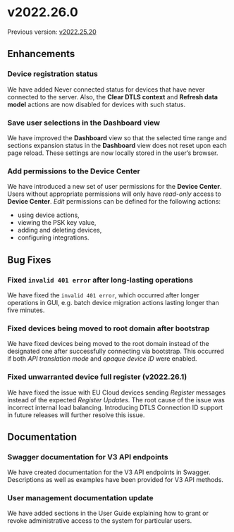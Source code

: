 # v2022.26.0

Previous version: [v2022.25.20](v2022.25.20.md)

## Enhancements

### Device registration status
We have added Never connected status for devices that have never connected to the server. Also, the **Clear DTLS context** and **Refresh data model** actions are now disabled for devices with such status.

### Save user selections in the Dashboard view
We have improved the **Dashboard** view so that the selected time range and sections expansion status in the **Dashboard** view does not reset upon each page reload. These settings are now locally stored in the user’s browser.

### Add permissions to the Device Center
We have introduced a new set of user permissions for the **Device Center**. Users without appropriate permissions will only have *read-only* access to **Device Center**. *Edit* permissions can be defined for the following actions:

* using device actions,
* viewing the PSK key value,
* adding and deleting devices,
* configuring integrations.

## Bug Fixes

### Fixed `invalid 401 error` after long-lasting operations
We have fixed the `invalid 401 error`, which occurred after longer operations in GUI, e.g. batch device migration actions lasting longer than five minutes.

### Fixed devices being moved to root domain after bootstrap
We have fixed devices being moved to the root domain instead of the designated one after successfully connecting via bootstrap. This occurred if both *API translation mode* and *opaque device ID* were enabled.


### Fixed unwarranted device full register (v2022.26.1) 
We have fixed the issue with EU Cloud devices sending *Register* messages instead of the expected *Register Updates*. The root cause of the issue was incorrect internal load balancing. Introducing DTLS Connection ID support in future releases will further resolve this issue.

## Documentation

### Swagger documentation for V3 API endpoints
We have created documentation for the V3 API endpoints in Swagger. Descriptions as well as examples have been provided for V3 API methods.

### User management documentation update
We have added sections in the User Guide explaining how to grant or revoke administrative access to the system for particular users.

